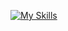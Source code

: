 [![My Skills](https://skillicons.dev/icons?i=js,typescript,html,css,wasm,arduino,autocad,linux,nextjs)](https://skillicons.dev)
